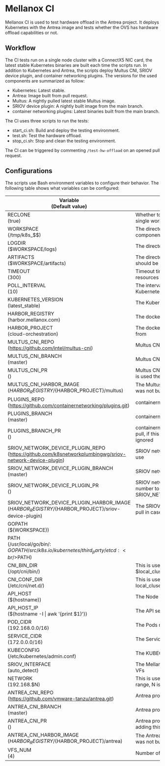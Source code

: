 # Mellanox CI

Mellanox CI is used to test hardware offload in the Antrea project.
It deploys Kubernetes with the Antrea image and tests whether the
OVS has hardware offload capabilities or not.

## Workflow

The CI tests run on a single node cluster with a ConnectX5 NIC card,
the latest stable Kubernetes binaries are built each time the scripts
run. In addition to Kubernetes and Antrea, the scripts deploy
Multus CNI, SRIOV device plugin, and container networking plugins. The
versions for the used components are summarized as follow:

* Kubernetes: Latest stable.
* Antrea: Image built from pull request.
* Multus: A nightly pulled latest stable Multus image.
* SRIOV device plugin: A nightly built image from the main branch.
* container networking plugins: Latest binaries built from the main branch.

The CI uses three scripts to run the tests:

* start_ci.sh: Build and deploy the testing environment.
* test.sh: Test the hardware offload.
* stop_ci.sh: Stop and clean the testing environment.

The CI can be triggered by commenting `/test-hw-offload` on an
opened pull request.

## Configurations

The scripts use Bash environment variables to configure their behavior.
The following table shows what variables can be configured:

|  Variable<br />(Default value)  |  Comments |
|  ------ |  ------ |
|  RECLONE<br />(true) | Whether to clone projects again in case of single workspace |
|  WORKSPACE<br />(/tmp/k8s_$$) | The directory that will contain all the project components |
|  LOGDIR<br />($WORKSPACE/logs) | The directory where the logs should be put |
|  ARTIFACTS<br />($WORKSPACE/artifacts) | The directory where configuration files should be put |
|  TIMEOUT<br />(300) | Timeout time in seconds for Kubernetes resources status change |
|  POLL_INTERVAL<br />(10) | The interval to wait between each check for Kubernetes resources status change |
|  KUBERNETES_VERSION<br />(latest_stable) | The Kubernetes version (or branch) to build |
|  HARBOR_REGISTRY<br />(harbor.mellanox.com) | The docker registry to pull images from |
|  HARBOR_PROJECT<br />(cloud-orchestration) | The docker registry project to pull the images from |
|  MULTUS_CNI_REPO<br />(<https://github.com/intel/multus-cni>) | Multus CNI repository URL |
|  MULTUS_CNI_BRANCH<br />(master) | Multus CNI branch to build |
|  MULTUS_CNI_PR<br />() | Multus CNI pull request number to pull, if this is used the MULTUS_CNI_BRANCH is ignored |
|  MULTUS_CNI_HARBOR_IMAGE<br />(${HARBOR_REGISTRY}/${HARBOR_PROJECT}/multus) | The Multus image to pull in case the project was not built |
|  PLUGINS_REPO<br />(<https://github.com/containernetworking/plugins.git>) | containernetworking repository URL |
|  PLUGINS_BRANCH<br />(master) | containernetworking branch to build |
|  PLUGINS_BRANCH_PR<br />() | containernetworking pull request number to pull, if this is used the PLUGINS_BRANCH is ignored |
|  SRIOV_NETWORK_DEVICE_PLUGIN_REPO<br />(<https://github.com/k8snetworkplumbingwg/sriov-network-device-plugin>) | SRIOV network device plugin repository to use |
|  SRIOV_NETWORK_DEVICE_PLUGIN_BRANCH<br />(master) | SRIOV network device plugin branch to build |
|  SRIOV_NETWORK_DEVICE_PLUGIN_PR<br />() | SRIOV network device plugin pull request number to pull, adding this will ignore SRIOV_NETWORK_DEVICE_PLUGIN_BRANCH |
|  SRIOV_NETWORK_DEVICE_PLUGIN_HARBOR_IMAGE<br />(${HARBOR_REGISTRY}/${HARBOR_PROJECT}/sriov-device-plugin) | The SRIOV network device plugin image to pull in case the project was not built |
|  GOPATH<br />(${WORKSPACE}) ||
|  PATH<br />(/usr/local/go/bin/:<br />$GOPATH/src/k8s.io/kubernetes/third_party/etcd:<br />$PATH) ||
|  CNI_BIN_DIR<br />(/opt/cni/bin/) | This is used to configure Kubernetes $local_cluser_up.sh CNI_BIN_DIR |
|  CNI_CONF_DIR<br />(/etc/cni/net.d/) | This is used to configure Kubernetes local_cluser_up.sh CNI_CONF_DIR |
|  API_HOST<br />($(hostname)) | The Node name to use |
|  API_HOST_IP<br />($(hostname -I \| awk '{print $1}')) | The API server IP |
|  POD_CIDR<br />(192.168.0.0/16) | The Pods network subnet |
|  SERVICE_CIDR<br />(172.0.0.0/16) | The Service network subnet |
|  KUBECONFIG<br />(/etc/kubernetes/admin.conf) | The KUBECONFIG file to use |
|  SRIOV_INTERFACE<br />(auto_detect) | The Mellanox interface to use to create the VFs |
|  NETWORK<br />(192.168.$N) | This is used to setup the MACVLAN network range, N is randomly generated |
|  ANTREA_CNI_REPO<br />(<https://github.com/vmware-tanzu/antrea.git>)| Antrea project repository to use |
|  ANTREA_CNI_BRANCH<br />(master) | Antrea project branch to use |
|  ANTREA_CNI_PR<br />() | Antrea project pull request number to pull, adding this will ignore ANTREA_CNI_BRANCH |
|  ANTREA_CNI_HARBOR_IMAGE<br />(${HARBOR_REGISTRY}/${HARBOR_PROJECT}/antrea) | The Antrea image to pull in case the project was not built |
|  VFS_NUM<br />(4) | Number of SRIOV VFs to create |
